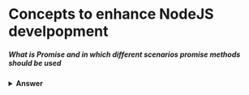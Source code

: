 # Concepts to enhance NodeJS develpopment

##### What is Promise and in which different scenarios promise methods should be used

<details><summary><b>Answer</b></summary>
<p> To perform any async operation we use promise. Promises have 3 states - Pending, resolved and rejected<p>
<p>There are four methods available on promise </p>
<ul>
  <li>promise.all() - will execute all promise if any failse then only that promise is returned</li>
  <li>promise.allSettled() -  status and value object </li>
  <li>promise.any() - only first resolved will be output else if all rejected then error stack</li>
  <li>promise.race() - will return first resolved/rejected</li>
</ul>

```javascript
const firstPromise = new Promise((resolve,reject) => {
    setTimeout(() => {
        resolve("hello from firstPromise")
    },100);
});

const secondPromise = new Promise((resolve,reject) => {
    setTimeout(() => {
        resolve("hello from secondPromise")
    },200);
});

const thirdPromise = new Promise((resolve,reject) => {
    setTimeout(() => {
        resolve("hello from thirdPromise");
        // reject("hello from thirdPromise");
    },100);
});

Promise.all([firstPromise,secondPromise,thirdPromise]).then((res)=> {
    console.log(res);
})
  
```
<p>Output</p>

#####
```javascript
//Promise.all
(3) ['hello from firstPromise', 'hello from secondPromise', 'hello from thirdPromise']
// below will be output in case of promise.all reject
hello from thirdPromise

// Promise.allSettled resolve and reject cases:
[
{"status":"fulfilled","value":"hello from firstPromise"},
{"status":"fulfilled","value":"hello from secondPromise"},
{"status":"fulfilled","value":"hello from thirdPromise"}
]

[
{"status":"fulfilled","value":"hello from firstPromise"},
{"status":"fulfilled","value":"hello from secondPromise"},
{"status":"rejected","reason":"hello from thirdPromise"}
]

// Any
"hello from firstPromise"

//only first will be output which ever is resolved first else
//AggregateError: All promises were rejected {stack: 'AggregateError: All promises were rejected', message: 'All promises were rejected', errors: Array(3)}

//race
"hello from firstPromise"


```


